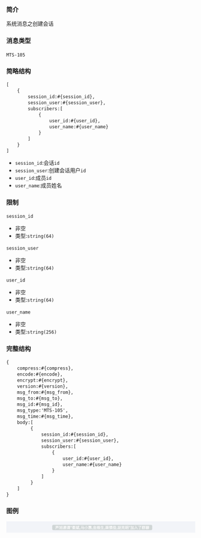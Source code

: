 ### 简介

系统消息之创建会话

### 消息类型

`MTS-105`

### 简略结构
```
[
    {
        session_id:#{session_id},
        session_user:#{session_user},
        subscribers:[
            {
                user_id:#{user_id},
                user_name:#{user_name}
            }
        ]
    }
]
```
- `session_id`:会话`id`
- `session_user`:创建会话用户`id`
- `user_id`:成员`id`
- `user_name`:成员姓名

### 限制

`session_id`
- 非空
- 类型:`string(64)`

`session_user`
- 非空
- 类型:`string(64)`

`user_id`
- 非空
- 类型:`string(64)`

`user_name`
- 非空
- 类型:`string(256)`

### 完整结构
```
{
    compress:#{compress},
    encode:#{encode},
    encrypt:#{encrypt},
    version:#{version},
    msg_from:#{msg_from},
    msg_to:#{msg_to},
    msg_id:#{msg_id},
    msg_type:'MTS-105',
    msg_time:#{msg_time},
    body:[
         {
             session_id:#{session_id},
             session_user:#{session_user},
             subscribers:[
                 {
                     user_id:#{user_id},
                     user_name:#{user_name}
                 }
             ]
         }
    ]
}
```

### 图例

![Alt text][demo]

[demo]:https://github.com/GepengCn/tlim/blob/master/images/MTS_105.png?raw=true
